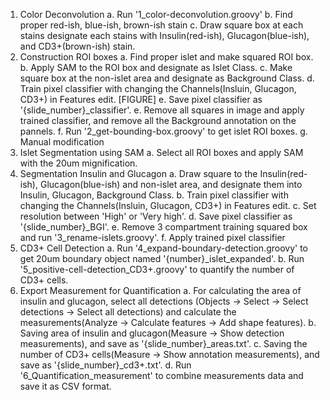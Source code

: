 1. Color Deconvolution
   a. Run '1_color-deconvolution.groovy'
   b. Find proper red-ish, blue-ish, brown-ish stain
   c. Draw square box at each stains designate each stains with Insulin(red-ish), Glucagon(blue-ish), and CD3+(brown-ish) stain.
2. Construction ROI boxes
   a. Find proper islet and make squared ROI box.
   b. Apply SAM to the ROI box and designate as Islet Class.
   c. Make square box at the non-islet area and designate as Background Class.
   d. Train pixel classifier with changing the Channels(Insluin, Glucagon, CD3+) in Features edit. [FIGURE]
   e. Save pixel classifier as '{slide_number}_classifier'.
   e. Remove all squares in image and apply trained classifier, and remove all the Background annotation on the pannels.
   f. Run '2_get-bounding-box.groovy' to get islet ROI boxes.
   g. Manual modification
3. Islet Segmentation using SAM
   a. Select all ROI boxes and apply SAM with the 20um mignification.
4. Segmentation Insulin and Glucagon
   a. Draw square to the Insulin(red-ish), Glucagon(blue-ish) and non-islet area, and designate them into Insulin, Glucagon, Background Class.
   b. Train pixel classifier with changing the Channels(Insluin, Glucagon, CD3+) in Features edit.
   c. Set resolution between 'High' or 'Very high'.
   d. Save pixel classifier as '{slide_number}_BGI'.
   e. Remove 3 compartment training squared box and run '3_rename-islets.groovy'.
   f. Apply trained pixel classifier
5. CD3+ Cell Detection
   a. Run '4_expand-boundary-detection.groovy' to get 20um boundary object named '{number}_islet_expanded'.
   b. Run '5_positive-cell-detection_CD3+.groovy' to quantify the number of CD3+ cells.
6. Export Measurement for Quantification
   a. For calculating the area of insulin and glucagon, select all detections (Objects -> Select -> Select detections -> Select all detections) and calculate the measurements(Analyze -> Calculate features -> Add shape features).
   b. Saving area of insulin and glucagon(Measure -> Show detection measurements), and save as '{slide_number}_areas.txt'.
   c. Saving the number of CD3+ cells(Measure -> Show annotation measurements), and save as '{slide_number}_cd3+.txt'.
   d. Run '6_Quantification_measurement' to combine measurements data and save it as CSV format.
